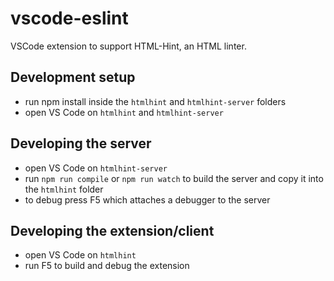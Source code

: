 # vscode-eslint
VSCode extension to support HTML-Hint, an HTML linter. 

## Development setup
- run npm install inside the `htmlhint` and `htmlhint-server` folders
- open VS Code on `htmlhint` and `htmlhint-server`

## Developing the server
- open VS Code on `htmlhint-server`
- run `npm run compile` or `npm run watch` to build the server and copy it into the `htmlhint` folder
- to debug press F5 which attaches a debugger to the server

## Developing the extension/client
- open VS Code on `htmlhint`
- run F5 to build and debug the extension



